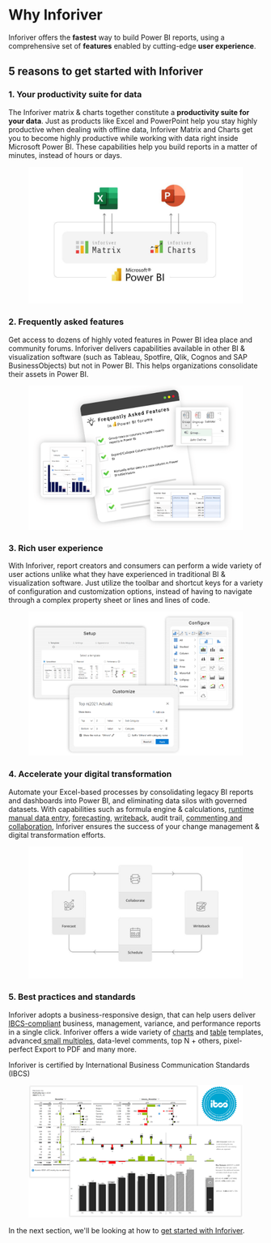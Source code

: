 # Why Inforiver

Inforiver offers the **fastest** way to build Power BI reports, using a comprehensive set of **features** enabled by cutting-edge **user experience**.

## 5 reasons to get started with Inforiver

### **1. Your productivity suite for data**

The Inforiver matrix & charts together constitute a **productivity suite for your data**. Just as products like Excel and PowerPoint help you stay highly productive when dealing with offline data, Inforiver Matrix and Charts get you to become highly productive while working with data right inside Microsoft Power BI. These capabilities help you build reports in a matter of minutes, instead of hours or days.&#x20;

<figure><img src="../.gitbook/assets/why-inforiver-business-productivity-suite-data.png" alt=""><figcaption></figcaption></figure>

### **2. Frequently asked features**

Get access to dozens of highly voted features in Power BI idea place and community forums. Inforiver delivers capabilities available in other BI & visualization software (such as Tableau, Spotfire, Qlik, Cognos and SAP BusinessObjects) but not in Power BI. This helps organizations consolidate their assets in Power BI.

<figure><img src="../.gitbook/assets/why-inforiver-frequently-asked-features.png" alt=""><figcaption></figcaption></figure>

### **3. Rich user experience**

With Inforiver, report creators and consumers can perform a wide variety of user actions unlike what they have experienced in traditional BI & visualization software. Just utilize the toolbar and shortcut keys for a variety of configuration and customization options, instead of having to navigate through a complex property sheet or lines and lines of code.

<figure><img src="../.gitbook/assets/why-inforiver-user-centric-design.png" alt=""><figcaption></figcaption></figure>

### **4. Accelerate your digital transformation**

Automate your Excel-based processes by consolidating legacy BI reports and dashboards into Power BI, and eliminating data silos with governed datasets. With capabilities such as formula engine & calculations, [runtime manual data entry](https://inforiver.com/blog/writeback/5-types-manual-data-entry-powerbi-table-matrix/), [forecasting](https://inforiver.com/blog/general/5-ways-to-run-dynamic-what-if-simulations-in-power-bi/), [writeback](https://inforiver.com/writeback-powerbi/), audit trail, [commenting and collaboration](https://inforiver.com/collaborate-powerbi/), Inforiver ensures the success of your change management & digital transformation efforts.

<figure><img src="../.gitbook/assets/why-inforiver-digital-transformation.png" alt=""><figcaption></figcaption></figure>

### **5. Best practices and standards**

Inforiver adopts a business-responsive design, that can help users deliver [IBCS-compliant](https://inforiver.com/ibcs-reports-powerbi/) business, management, variance, and performance reports in a single click. Inforiver offers a wide variety of [charts](https://inforiver.com/ibcs-reports-powerbi/ibcs-charts-powerbi/) and [table](https://inforiver.com/ibcs-reports-powerbi/ibcs-tables-powerbi/) templates, advanced[ small multiples](https://inforiver.com/advanced-small-multiples-powerbi/), data-level comments, top N + others, pixel-perfect Export to PDF and many more.

Inforiver is certified by International Business Communication Standards (IBCS)

<figure><img src="../.gitbook/assets/why-inforiver-ibcs-standards-best-practices.png" alt=""><figcaption></figcaption></figure>

In the next section, we'll be looking at how to [get started with Inforiver](get-started/).
